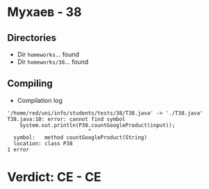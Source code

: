 # Мухаев - 38
## Directories
- Dir `homeworks`... found
- Dir `homeworks/38`... found
## Compiling
- Compilation log
```
'/home/red/uni/info/students/tests/38/T38.java' -> './T38.java'
T38.java:10: error: cannot find symbol
    System.out.println(P38.countGoogleProduct(input));
                          ^
  symbol:   method countGoogleProduct(String)
  location: class P38
1 error

```
# Verdict: **CE** - CE
